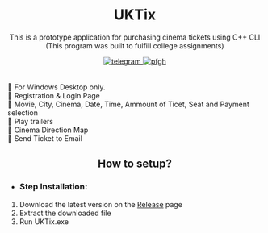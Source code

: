 <h1 align="center">UKTix</h1>

<div align="center">
	<p>
		This is a prototype application for purchasing cinema tickets using C++ CLI<br>
		(This program was built to fulfill college assignments)
	</p>
	<a href="https://t.me/ItsMeAsada">
        	<img src="https://img.shields.io/badge/Chat-Telegram-blue" alt="telegram">
    	</a>
	<a href="https://github.com/Asadaaaaa">
        	<img src="https://img.shields.io/badge/Profile-Github-lightgrey" alt="pfgh">
	</a>
</div>
    <br><br>
    🔹 For Windows Desktop only.
    <br>
    🔹 Registration & Login Page
    <br>
    🔹 Movie, City, Cinema, Date, Time, Ammount of Ticet, Seat and Payment selection
    <br>
    🔹 Play trailers 
    <br>
    🔹 Cinema Direction Map
    <br>
    🔹 Send Ticket to Email
    <br>

<div align="center">
	<h2>How to setup?</h2>
</div>

 - <h3>Step Installation:</h3>
 1. Download the latest version on the [Release](https://github.com/Asadaaaaa/UKTix/releases/tag/v3.1) page
 2. Extract the downloaded file
 3. Run UKTix.exe
